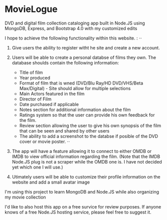 # MovieLogue
DVD and digital film collection cataloging app built in Node.JS using MongoDB, Express, and Bootstrap 4.0 with my customized edits

I hope to achieve the following functionality within this website. : 
⋅⋅
1. Give users the ability to register witht he site and create a new account. 

2. Users will be able to create a personal databse of films they own. The database shoulds contain the following information:
     + Title of film
     + Year produced
     + Format of film that is wned (DVD/Blu Ray/HD DVD/VHS/Beta Max/Digital) - Site should allow for multiple selections
     + Main Actors featured in the film
     + Director of Film
     + Date purchased if applicable
     + Notes section for additional information about the film
     + Ratings system so that the user can provide his own feedback for the film. 
     + Review section allowing the user to give his own synopsis of the film that can be seen and shared by other users
     + The ability to add a screenshot to the databse if posible of the DVD cover or movie poster. 
⋅⋅
3. The app will have a feature allowing it to connect to either OMDB or IMDB to view official information regarding the film. (Note that the IMDB Node.JS plug is not a scraper while the OMDB one is. I have not decided yet which one I will use.) 

4. Utimately users will be able to customize their profile information on the website and add a small avatar image


I'm using this project to learn MongoDB and Node.JS while also organizing my movie collection

I'd like to also host this app on a free survice for review purposes. If anyone knows of a free Node.JS hosting service, please feel free to suggest it. 
